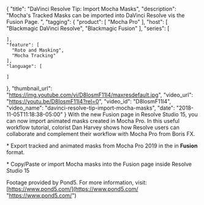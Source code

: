 {
  "title": "DaVinci Resolve Tip: Import Mocha Masks",
  "description": "Mocha's Tracked Masks can be imported into DaVinci Resolve vis the Fusion Page. ",
  "tagging": {
    "product": [
      "Mocha Pro"
    ],
    "host": [
      "Blackmagic DaVinci Resolve",
      "Blackmagic Fusion"
    ],
    "series": [

    ],
    "feature": [
      "Roto and Masking",
      "Mocha Tracking"
    ],
    "language": [

    ]
  },
  "thumbnail_url": "https://img.youtube.com/vi/D8losmF11I4/maxresdefault.jpg",
  "video_url": "https://youtu.be/D8losmF11I4?rel=0",
  "video_id": "D8losmF11I4",
  "video_name": "davinci-resolve-tip-import-mocha-masks",
  "date": "2018-11-05T11:18:38-05:00"
}
With the new Fusion page in Resolve Studio 15, you can now import animated masks created in Mocha Pro. In this useful workflow tutorial, colorist Dan Harvey shows how Resolve users can collaborate and complement their workflow with Mocha Pro from Boris FX.

\* Export tracked and animated masks from Mocha Pro 2019 in the in **Fusion** format.

\* Copy/Paste or import Mocha masks into the Fusion page inside Resolve Studio 15

Footage provided by Pond5. For more information, visit:  [https://www.pond5.com/](https://www.pond5.com/ "https://www.pond5.com/")
